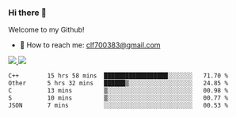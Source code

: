 ### Hi there 👋

<!--
**clingfei/clingfei** is a ✨ _special_ ✨ repository because its `README.md` (this file) appears on your GitHub profile.

Here are some ideas to get you started:

- 🔭 I’m currently working on ...
- 🌱 I’m currently learning ...
- 👯 I’m looking to collaborate on ...
- 🤔 I’m looking for help with ...
- 💬 Ask me about ...
- 📫 How to reach me: ...
- 😄 Pronouns: ...
- ⚡ Fun fact: ...
-->
Welcome to my Github!
- 📧 How to reach me: clf700383@gmail.com

<a href="https://github.com/anuraghazra/github-readme-stats">
  <img src="https://github-readme-stats.vercel.app/api?username=clingfei&count_private=true&show_icons=true&include_all_commits=true&line_height=21&hide_border=true&repo=github-readme-stats" />
</a>
<a href="https://github.com/anuraghazra/convoychat">
  <img src="https://github-readme-stats.vercel.app/api/top-langs/?username=clingfei&hide=Tcl,Perl,Makefile,CSS,HTML,Yacc,Lex,Verilog&langs_count=6&layout=compact&hide_border=true&repo=convoychat" />
</a>

<!--START_SECTION:waka-->

```txt
C++        15 hrs 58 mins  ██████████████████░░░░░░░   71.70 %
Other      5 hrs 32 mins   ██████▒░░░░░░░░░░░░░░░░░░   24.85 %
C          13 mins         ▒░░░░░░░░░░░░░░░░░░░░░░░░   00.98 %
S          10 mins         ▒░░░░░░░░░░░░░░░░░░░░░░░░   00.77 %
JSON       7 mins          ░░░░░░░░░░░░░░░░░░░░░░░░░   00.53 %
```

<!--END_SECTION:waka-->
